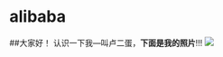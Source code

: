 # alibaba
##大家好！
认识一下我—叫卢二蛋，**下面是我的照片**!!!
![](https://qgt-style.oss-cn-hangzhou.aliyuncs.com/newcoursep4/g1/g1-2-2/tenor.gif)
